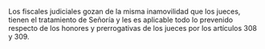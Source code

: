 Los fiscales judiciales gozan de la misma inamovilidad que los jueces, tienen el tratamiento de Señoría y les es aplicable todo lo prevenido respecto de los honores y prerrogativas de los jueces por los artículos 308 y 309.
